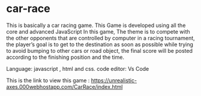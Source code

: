 # car-race
This is  basically a car racing game. This Game is developed using all the core and advanced JavaScript  In this game, The theme  is to compete with the other
opponents that are controlled by computer in a racing tournament, the player’s goal is to get to the destination as soon as possible while trying to avoid bumping to other cars or road object, the final score will be posted according to the finishing position and the time. 

Language: javascript , html and css.
code editor: Vs Code

This is the link to view this game : https://unrealistic-axes.000webhostapp.com/CarRace/index.html
